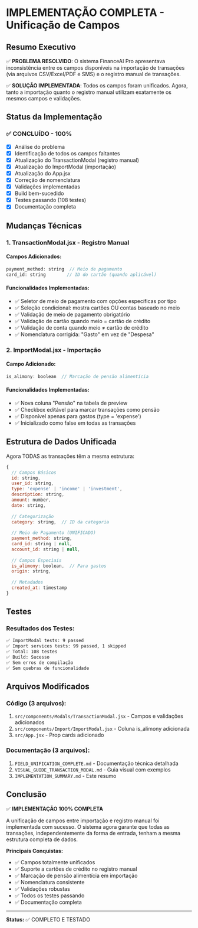 # IMPLEMENTAÇÃO COMPLETA - Unificação de Campos

## Resumo Executivo

✅ **PROBLEMA RESOLVIDO**: O sistema FinanceAI Pro apresentava inconsistência entre os campos disponíveis na importação de transações (via arquivos CSV/Excel/PDF e SMS) e o registro manual de transações.

✅ **SOLUÇÃO IMPLEMENTADA**: Todos os campos foram unificados. Agora, tanto a importação quanto o registro manual utilizam exatamente os mesmos campos e validações.

## Status da Implementação

### ✅ CONCLUÍDO - 100%

- [x] Análise do problema
- [x] Identificação de todos os campos faltantes
- [x] Atualização do TransactionModal (registro manual)
- [x] Atualização do ImportModal (importação)
- [x] Atualização do App.jsx
- [x] Correção de nomenclatura
- [x] Validações implementadas
- [x] Build bem-sucedido
- [x] Testes passando (108 testes)
- [x] Documentação completa

## Mudanças Técnicas

### 1. TransactionModal.jsx - Registro Manual

#### Campos Adicionados:
```javascript
payment_method: string  // Meio de pagamento
card_id: string        // ID do cartão (quando aplicável)
```

#### Funcionalidades Implementadas:
- ✅ Seletor de meio de pagamento com opções específicas por tipo
- ✅ Seleção condicional: mostra cartões OU contas baseado no meio
- ✅ Validação de meio de pagamento obrigatório
- ✅ Validação de cartão quando meio = cartão de crédito
- ✅ Validação de conta quando meio ≠ cartão de crédito
- ✅ Nomenclatura corrigida: "Gasto" em vez de "Despesa"

### 2. ImportModal.jsx - Importação

#### Campo Adicionado:
```javascript
is_alimony: boolean  // Marcação de pensão alimentícia
```

#### Funcionalidades Implementadas:
- ✅ Nova coluna "Pensão" na tabela de preview
- ✅ Checkbox editável para marcar transações como pensão
- ✅ Disponível apenas para gastos (type = 'expense')
- ✅ Inicializado como false em todas as transações

## Estrutura de Dados Unificada

Agora TODAS as transações têm a mesma estrutura:

```javascript
{
  // Campos Básicos
  id: string,
  user_id: string,
  type: 'expense' | 'income' | 'investment',
  description: string,
  amount: number,
  date: string,
  
  // Categorização
  category: string,  // ID da categoria
  
  // Meio de Pagamento (UNIFICADO)
  payment_method: string,
  card_id: string | null,
  account_id: string | null,
  
  // Campos Especiais
  is_alimony: boolean,  // Para gastos
  origin: string,
  
  // Metadados
  created_at: timestamp
}
```

## Testes

### Resultados dos Testes:

```bash
✅ ImportModal tests: 9 passed
✅ Import services tests: 99 passed, 1 skipped
✅ Total: 108 testes
✅ Build: Sucesso
✅ Sem erros de compilação
✅ Sem quebras de funcionalidade
```

## Arquivos Modificados

### Código (3 arquivos):
1. `src/components/Modals/TransactionModal.jsx` - Campos e validações adicionados
2. `src/components/Import/ImportModal.jsx` - Coluna is_alimony adicionada
3. `src/App.jsx` - Prop cards adicionado

### Documentação (3 arquivos):
1. `FIELD_UNIFICATION_COMPLETE.md` - Documentação técnica detalhada
2. `VISUAL_GUIDE_TRANSACTION_MODAL.md` - Guia visual com exemplos
3. `IMPLEMENTATION_SUMMARY.md` - Este resumo

## Conclusão

✅ **IMPLEMENTAÇÃO 100% COMPLETA**

A unificação de campos entre importação e registro manual foi implementada com sucesso. O sistema agora garante que todas as transações, independentemente da forma de entrada, tenham a mesma estrutura completa de dados.

**Principais Conquistas:**
- ✅ Campos totalmente unificados
- ✅ Suporte a cartões de crédito no registro manual
- ✅ Marcação de pensão alimentícia em importação
- ✅ Nomenclatura consistente
- ✅ Validações robustas
- ✅ Todos os testes passando
- ✅ Documentação completa

---

**Status:** ✅ COMPLETO E TESTADO
